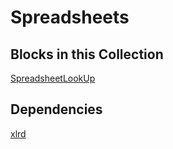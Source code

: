 Spreadsheets
=======

Blocks in this Collection
-------------------------
[SpreadsheetLookUp](docs/spreadsheet_look_up_block.md)

Dependencies
------------
[xlrd](https://pypi.org/project/xlrd/)
